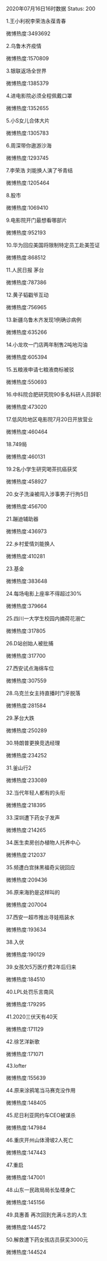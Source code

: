 2020年07月16日16时数据
Status: 200

1.王小利祝李荣浩永葆青春

微博热度:3493692

2.乌鲁木齐疫情

微博热度:1570809

3.银联返场全世界

微博热度:1385379

4.进电影院必须全程佩戴口罩

微博热度:1352655

5.小S女儿合体大片

微博热度:1305783

6.周深带你遨游沙海

微博热度:1293745

7.李荣浩 刘能换人演了爷青结

微博热度:1205464

8.股市

微博热度:1069410

9.电影院开门最想看哪部片

微博热度:952193

10.华为回应美国将限制特定员工赴美签证

微博热度:868512

11.人民日报 茅台

微博热度:787386

12.黄子韬戳爷互动

微博热度:756965

13.新疆乌鲁木齐发现1例确诊病例

微博热度:635266

14.小龙坎一门店两年制售2吨地沟油

微博热度:605394

15.五粮液申请七粮液商标被驳

微博热度:550693

16.中科院合肥研究院90多名科研人员辞职

微博热度:473020

17.低风险地区电影院7月20日开放营业

微博热度:460464

18.749局

微博热度:460131

19.2名小学生研究喝茶抗癌获奖

微博热度:458927

20.女子洗澡被闯入涉事男子行拘5日

微博热度:456700

21.蹦迪辅助器

微博热度:436973

22.乡村爱情刘能换人

微博热度:410281

23.基金

微博热度:383648

24.每场电影上座率不得超过30%

微博热度:379664

25.四川一大学生校园内摘荷花溺亡

微博热度:317805

26.D站创始人被批捕

微博热度:317700

27.西安试点海绵车位

微博热度:307559

28.乌克兰女主持直播时门牙脱落

微博热度:281584

29.茅台大跌

微博热度:250289

30.特朗普更换竞选经理

微博热度:234252

31.釜山行2

微博热度:233089

32.当代年轻人都有的头衔

微博热度:218395

33.深圳遭下药女子发声

微博热度:214265

34.医生卖房创办植物人托养中心

微博热度:212037

35.频遭白宫抹黑福奇尖锐回应

微博热度:209436

36.原来海豹是这样叫的

微博热度:207004

37.西安一超市推出寻娃瓶装水

微博热度:193634

38.入伏

微博热度:190129

39.女孩欠5万医疗费2年后归来

微博热度:184510

40.LPL处罚乐言南风

微博热度:179295

41.2020三伏天有40天

微博热度:171129

42.徐艺洋新歌

微博热度:171071

43.lofter

微博热度:155639

44.原来涂鸦笔当马赛克没作用

微博热度:148405

45.尼日利亚网约车CEO被谋杀

微博热度:147984

46.重庆开州山体滑坡2人死亡

微博热度:147443

47.重启

微博热度:147001

48.山东一民政局局长坠楼身亡

微博热度:145156

49.具惠善 再次回到充满斗志的人生

微博热度:144572

50.解救遭下药女孩店员获奖3000元

微博热度:144524

